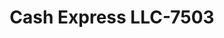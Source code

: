 ---
f_zip-code: 38363
f_state-code: TN
title: Cash Express LLC-7503
f_phone: 731-847-4159
f_city-only: Parsons
f_address: 38 W Main Street Parsons
f_location-unique-id: '7503'
slug: cash-express-llc-7503
updated-on: '2024-05-30T13:46:58.046Z'
created-on: '2024-05-30T13:36:59.803Z'
published-on: '2024-05-30T13:54:32.469Z'
f_city-state: cms/city/parsons-tn.md
f_company: cms/company/cash-express-llc.md
f_state: cms/state/tennessee.md
layout: '[payday-loan].html'
tags: payday-loan
---